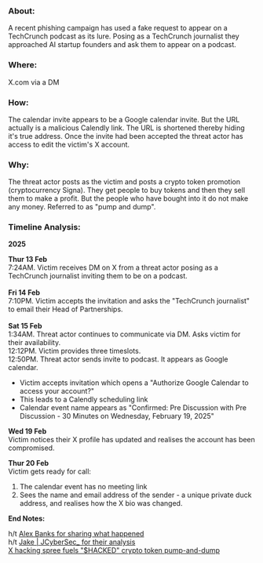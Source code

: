 
### About: 
A recent phishing campaign has used a fake request to appear on a TechCrunch podcast as its lure. Posing as a TechCrunch journalist they approached AI startup founders and ask them to appear on a podcast. 

### Where: 
X.com via a DM

### How: 
The calendar invite appears to be a Google calendar invite. But the URL actually is a malicious Calendly link. The URL is shortened thereby hiding it's true address. Once the invite had been accepted the threat actor has access to edit the victim's X account. 

### Why: 
The threat actor posts as the victim and posts a crypto token promotion (cryptocurrency Signa). They get people to buy tokens and then they sell them to make a profit. But the people who have bought into it do not make any money. Referred to as "pump and dump". 

### Timeline Analysis:

**2025** <br>

**Thur 13 Feb** <br>
7:24AM. Victim receives DM on X from a threat actor posing as a TechCrunch journalist inviting them to be on a podcast. <br>
<br>
**Fri 14 Feb** <br>
7:10PM. Victim accepts the invitation and asks the "TechCrunch journalist" to email their Head of Partnerships. <br>
<br>
**Sat 15 Feb** <br>
1:34AM. Threat actor continues to communicate via DM. Asks victim for their availability. <br>
12:12PM. Victim provides three timeslots. <br>
12:50PM. Threat actor sends invite to podcast. It appears as Google calendar. <br>

* Victim accepts invitation which opens a "Authorize Google Calendar to access your account?"
* This leads to a Calendly scheduling link
* Calendar event name appears as "Confirmed: Pre Discussion with Pre Discussion - 30 Minutes on Wednesday, February 19, 2025"

**Wed 19 Feb** <br>
Victim notices their X profile has updated and realises the account has been compromised.

**Thur 20 Feb** <br>
Victim gets ready for call:
1. The calendar event has no meeting link
2. Sees the name and email address of the sender - a unique private duck address, and realises how the X bio was changed.



**End Notes:**

h/t [Alex Banks for sharing what happened](https://x.com/thealexbanks/status/1892278711267053641) <br>
h/t [Jake | JCyberSec_ for their analysis](https://x.com/JCyberSec_/status/1892475501274358054) <br>
[X hacking spree fuels "$HACKED" crypto token pump-and-dump](https://www.bleepingcomputer.com/news/security/x-hacking-spree-fuels-hacked-crypto-token-pump-and-dump/)







